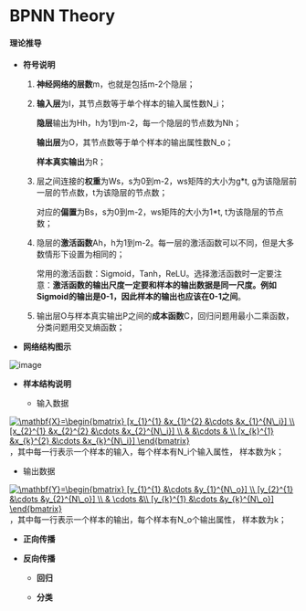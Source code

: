 # BPNN Theory
 
#### 理论推导

+ **符号说明**

    1. **神经网络的层数**m，也就是包括m-2个隐层；
    2. **输入层**为I，其节点数等于单个样本的输入属性数N_i；
    
       **隐层**输出为Hh，h为1到m-2，每一个隐层的节点数为Nh；
       
       **输出层**为O，其节点数等于单个样本的输出属性数N_o；
       
       **样本真实输出**为R；
       
    3. 层之间连接的**权重**为Ws，s为0到m-2，ws矩阵的大小为g\*t, g为该隐层前一层的节点数，t为该隐层的节点数；
    
       对应的**偏置**为Bs，s为0到m-2，ws矩阵的大小为1\*t, t为该隐层的节点数；
    
    4. 隐层的**激活函数**Ah，h为1到m-2。每一层的激活函数可以不同，但是大多数情形下设置为相同的；
    
       常用的激活函数：Sigmoid，Tanh，ReLU。选择激活函数时一定要注意：**激活函数的输出尺度一定要和样本的输出数据是同一尺度。例如Sigmoid的输出是0-1，因此样本的输出也应该在0-1之间**。
       
    5. 输出层O与样本真实输出P之间的**成本函数**C，回归问题用最小二乘函数， 分类问题用交叉熵函数；
      
+ **网络结构图示**

![image](https://github.com/Anfany/Machine-Learning-for-Beginner-by-Python3/blob/master/BPNN/BPNN_Struct.png)


+ **样本结构说明**

     + 输入数据
      
<a href="http://www.codecogs.com/eqnedit.php?latex=\mathbf{X}=\begin{bmatrix}&space;[x_{1}^{1}&space;&x_{1}^{2}&space;&\cdots&space;&x_{1}^{N\_i}]&space;\\&space;[x_{2}^{1}&space;&x_{2}^{2}&space;&\cdots&space;&x_{2}^{N\_i}]&space;\\&space;&&space;&\cdots&space;&&space;\\&space;[x_{k}^{1}&space;&x_{k}^{2}&space;&\cdots&space;&x_{k}^{N\_i}]&space;\end{bmatrix}" target="_blank"><img src="http://latex.codecogs.com/gif.latex?\mathbf{X}=\begin{bmatrix}&space;[x_{1}^{1}&space;&x_{1}^{2}&space;&\cdots&space;&x_{1}^{N\_i}]&space;\\&space;[x_{2}^{1}&space;&x_{2}^{2}&space;&\cdots&space;&x_{2}^{N\_i}]&space;\\&space;&&space;&\cdots&space;&&space;\\&space;[x_{k}^{1}&space;&x_{k}^{2}&space;&\cdots&space;&x_{k}^{N\_i}]&space;\end{bmatrix}" title="\mathbf{X}=\begin{bmatrix} [x_{1}^{1} &x_{1}^{2} &\cdots &x_{1}^{N\_i}] \\ [x_{2}^{1} &x_{2}^{2} &\cdots &x_{2}^{N\_i}] \\ & &\cdots & \\ [x_{k}^{1} &x_{k}^{2} &\cdots &x_{k}^{N\_i}] \end{bmatrix}" /></a>，其中每一行表示一个样本的输入，每个样本有N_i个输入属性， 样本数为k；


   + 输出数据
   
   <a href="http://www.codecogs.com/eqnedit.php?latex=\mathbf{Y}=\begin{bmatrix}&space;[y_{1}^{1}&space;&\cdots&space;&y_{1}^{N\_o}]&space;\\&space;[y_{2}^{1}&space;&\cdots&space;&y_{2}^{N\_o}]&space;\\&space;&&space;\cdots&space;&\\&space;[y_{k}^{1}&space;&\cdots&space;&y_{k}^{N\_o}]&space;\end{bmatrix}" target="_blank"><img src="http://latex.codecogs.com/gif.latex?\mathbf{Y}=\begin{bmatrix}&space;[y_{1}^{1}&space;&\cdots&space;&y_{1}^{N\_o}]&space;\\&space;[y_{2}^{1}&space;&\cdots&space;&y_{2}^{N\_o}]&space;\\&space;&&space;\cdots&space;&\\&space;[y_{k}^{1}&space;&\cdots&space;&y_{k}^{N\_o}]&space;\end{bmatrix}" title="\mathbf{Y}=\begin{bmatrix} [y_{1}^{1} &\cdots &y_{1}^{N\_o}] \\ [y_{2}^{1} &\cdots &y_{2}^{N\_o}] \\ & \cdots &\\ [y_{k}^{1} &\cdots &y_{k}^{N\_o}] \end{bmatrix}" /></a>，其中每一行表示一个样本的输出，每个样本有N_o个输出属性， 样本数为k；
    
    


+ **正向传播**



+ **反向传播**


    + **回归**
    

    + **分类**

 

 
 
  
